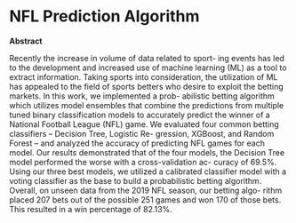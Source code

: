 # NFL Prediction Algorithm

**Abstract**

Recently the increase in volume of data related to sport- ing events has led to the development and increased use of machine learning (ML) as a tool to extract information. Taking sports into consideration, the utilization of ML has appealed to the field of sports betters who desire to exploit the betting markets. In this work, we implemented a prob- abilistic betting algorithm which utilizes model ensembles that combine the predictions from multiple tuned binary classification models to accurately predict the winner of a National Football League (NFL) game. We evaluated four common betting classifiers – Decision Tree, Logistic Re- gression, XGBoost, and Random Forest – and analyzed the accuracy of predicting NFL games for each model. Our results demonstrated that of the four models, the Decision Tree model performed the worse with a cross-validation ac- curacy of 69.5%. Using our three best models, we utilized a calibrated classifier model with a voting classifier as the base to build a probabilistic betting algorithm. Overall, on unseen data from the 2019 NFL season, our betting algo- rithm placed 207 bets out of the possible 251 games and won 170 of those bets. This resulted in a win percentage of 82.13%.
